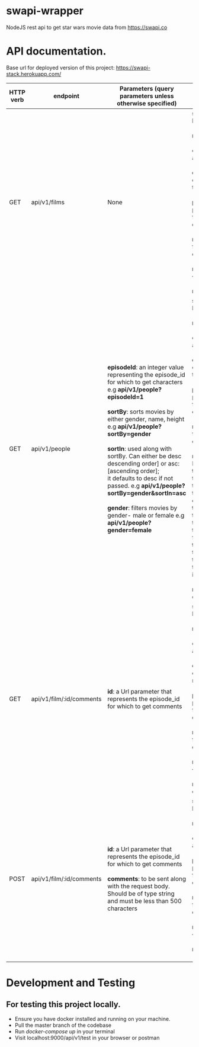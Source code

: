 # swapi-wrapper

NodeJS rest api to get star wars movie data from https://swapi.co

# API documentation.

Base url for deployed version of this project: https://swapi-stack.herokuapp.com/

HTTP verb | endpoint | Parameters (query parameters unless otherwise specified) | Response | Description
|------|------|------|-----|-----|
GET | api/v1/films | None | **success**: boolean, <br/> <br/> **message**: [success or an error message (if any)],<br/> <br/> **count**: number of characters in the result set,<br/><br/> **previous**: previous page for paginated data,<br/><br/> **next**: next page for paginated data, <br/> <br/> **meta**: MetaData {} <br/><br/> **results**: [Movies]| This resource fetches all star wars films with number of anonynous comments. 
GET | api/v1/people | **episodeId**: an integer value representing the episode_id for which to get characters e.g **api/v1/people?episodeId=1**<br/> <br/> **sortBy**: sorts movies by either gender, name, height e.g **api/v1/people?sortBy=gender**<br/> <br/> **sortIn**: used along with sortBy. Can either be desc descending order] or asc: [ascending order]; <br/> it defaults to desc if not passed. e.g **api/v1/people?sortBy=gender&sortIn=asc** <br/> <br/> **gender**: filters movies by gender- male or female e.g **api/v1/people?gender=female** | **success**: boolean, <br/> <br/> **message**: [success or an error message (if any)],<br/> <br/> **count**: number of characters in the result set,<br/><br/> **previous**: previous page for paginated data,<br/><br/> **next**: next page for paginated data, <br/> <br/> **meta**: Contains MetaData <br/> **totalHeight(Cm)**: total height of the characters in the result set in centimeters,<br/> **totalHeight(Ft)**: total height of the characters in the result set in feet,<br/> **totalHeight(In)**: total height of the characters in the result set in inches,<br/><br/> **results**: [Movie characters]| This resource fetches all star wars film characters or film characters for a particular star wars movie. 
GET | api/v1/film/:id/comments | **id**: a Url parameter that represents the episode_id for which to get comments | **success**: boolean, <br/> <br/> **message**: [success or an error message (if any)],<br/> <br/> **count**: number of items in the result set,<br/><br/> **previous**: previous page for paginated data,<br/><br/> **next**: next page for paginated data, <br/> <br/> **meta**: MetaData {} <br/><br/> **results**: [Movie comments]| This resource fetches all comments for the requested star wars movie 
POST | api/v1/film/:id/comments | **id**: a Url parameter that represents the episode_id for which to get comments <br /> <br /> **comments**: to be sent along with the request body. Should be of type string and must be less than 500 characters | **success**: boolean, <br/> <br/> **message**: [success or an error message (if any)],<br/> <br/> **previous**: previous page for paginated data,<br/><br/> **next**: next page for paginated data, <br/> <br/> **meta**: MetaData {} <br/><br/> **results**: [Comment data]| This resource posts comments to the requested star wars movie

# Development and Testing

## For testing this project locally.
 - Ensure you have docker installed and running on your machine.
 - Pull the master branch of the codebase
 - Run *docker-compose up* in your terminal
 - Visit localhost:9000/api/v1/test in your browser or postman
